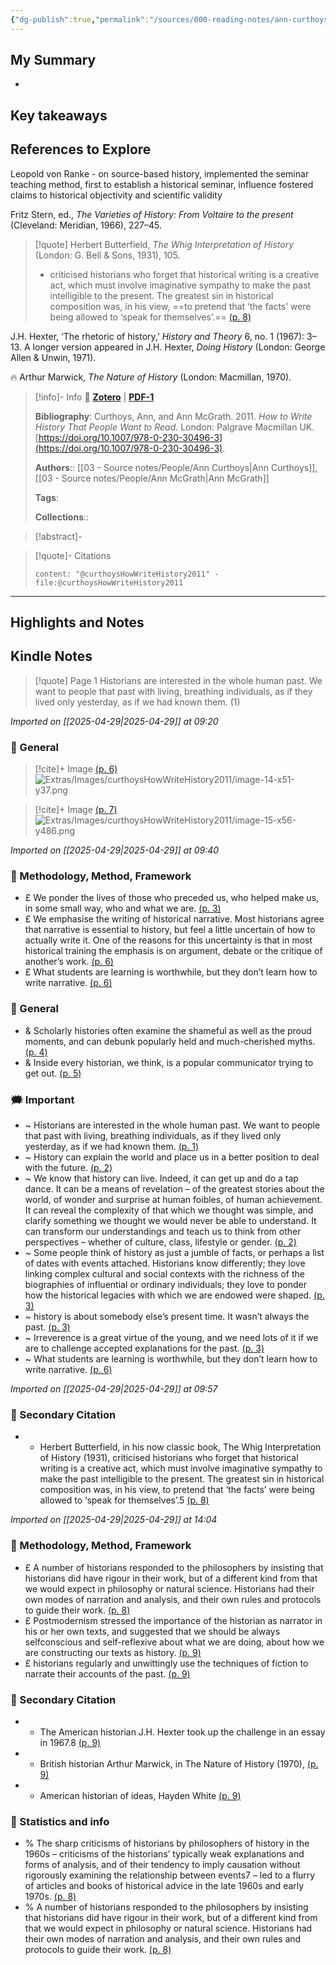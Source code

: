 ```yaml
---
{"dg-publish":true,"permalink":"/sources/000-reading-notes/ann-curthoys-ann-mc-grath-2011/","title":"How to Write History that People Want to Read","contentClasses":"literature-note","tags":["🤓"],"created":"2025-04-29T09:20:14.412+08:00","updated":"2025-04-29T14:06:11.063+08:00"}
---
```





## My Summary
- 

## Key takeaways

## References to Explore
Leopold von Ranke - on source-based history, implemented the seminar teaching method, first to establish a historical seminar, influence fostered claims to historical objectivity and scientific validity

Fritz Stern, ed., *The Varieties of History: From Voltaire to the present* (Cleveland: Meridian, 1966), 227–45.

> [!quote] Herbert Butterfield, *The Whig Interpretation of History* (London: G. Bell & Sons, 1931), 105. 
> - criticised historians who forget that historical writing is a creative act, which must involve imaginative sympathy to make the past intelligible to the present. The greatest sin in historical composition was, in his view, ==to pretend that ‘the facts’ were being allowed to ‘speak for themselves’.== [(p. 8)](zotero://open-pdf/library/items/JUA5ATX7?page=8&annotation=UY7VFFAE)

J.H. Hexter, ‘The rhetoric of history,’ *History and Theory* 6, no. 1 (1967): 3–13. A longer version appeared in J.H. Hexter, *Doing History* (London: George Allen & Unwin, 1971).

🔥 Arthur Marwick, *The Nature of History* (London: Macmillan, 1970). 





> [!info]- Info 🔗 [**Zotero**](zotero://select/library/items/CN8BLKE9) | [**PDF-1**](file:////Users/upb-csc-paula/Zotero/storage/JUA5ATX7/Curthoys%20and%20McGrath%20-%202011%20-%20How%20to%20Write%20History%20that%20People%20Want%20to%20Read.pdf)
>
>**Bibliography**: Curthoys, Ann, and Ann McGrath. 2011. _How to Write History That People Want to Read_. London: Palgrave Macmillan UK. [https://doi.org/10.1007/978-0-230-30496-3](https://doi.org/10.1007/978-0-230-30496-3).
> 
> **Authors**::  [[03 - Source notes/People/Ann Curthoys\|Ann Curthoys]],  [[03 - Source notes/People/Ann McGrath\|Ann McGrath]]
> 
> **Tags**: 
> 
> **Collections**:: 


> [!abstract]-
> 

> [!quote]- Citations
> 
> ```query
> content: "@curthoysHowWriteHistory2011" -file:@curthoysHowWriteHistory2011
> ```

___

## Highlights and Notes



## Kindle Notes


> [!quote] Page 1
> Historians are interested in the whole human past. We want to people that past with living, breathing individuals, as if they lived only yesterday, as if we had known them. (1)




*Imported on [[2025-04-29\|2025-04-29]] at 09:20*

### 💬 General


> [!cite]+ Image [(p. 6)](zotero://open-pdf/library/items/JUA5ATX7?page=6&annotation=RSJ8AZUJ)
> ![Extras/Images/curthoysHowWriteHistory2011/image-14-x51-y37.png](/img/user/Extras/Images/curthoysHowWriteHistory2011/image-14-x51-y37.png)


> [!cite]+ Image [(p. 7)](zotero://open-pdf/library/items/JUA5ATX7?page=7&annotation=8JHTHAZF)
> ![Extras/Images/curthoysHowWriteHistory2011/image-15-x56-y486.png](/img/user/Extras/Images/curthoysHowWriteHistory2011/image-15-x56-y486.png)


*Imported on [[2025-04-29\|2025-04-29]] at 09:40*

### 🧩 Methodology, Method, Framework

- £  We ponder the lives of those who preceded us, who helped make us, in some small way, who and what we are. [(p. 3)](zotero://open-pdf/library/items/JUA5ATX7?page=3&annotation=7ULXGF99)
- £  We emphasise the writing of historical narrative. Most historians agree that narrative is essential to history, but feel a little uncertain of how to actually write it. One of the reasons for this uncertainty is that in most historical training the emphasis is on argument, debate or the critique of another’s work. [(p. 6)](zotero://open-pdf/library/items/JUA5ATX7?page=6&annotation=2RBARJ2M)
- £  What students are learning is worthwhile, but they don’t learn how to write narrative. [(p. 6)](zotero://open-pdf/library/items/JUA5ATX7?page=6&annotation=LA49WEK3)

### 💬 General

- &  Scholarly histories often examine the shameful as well as the proud moments, and can debunk popularly held and much-cherished myths. [(p. 4)](zotero://open-pdf/library/items/JUA5ATX7?page=4&annotation=B7CVC42Q)
- &  Inside every historian, we think, is a popular communicator trying to get out. [(p. 5)](zotero://open-pdf/library/items/JUA5ATX7?page=5&annotation=6WUDQHU7)

### 🗯️ Important

- ~  Historians are interested in the whole human past. We want to people that past with living, breathing individuals, as if they lived only yesterday, as if we had known them. [(p. 1)](zotero://open-pdf/library/items/JUA5ATX7?page=1&annotation=EVE2RSJA)
- ~  History can explain the world and place us in a better position to deal with the future. [(p. 2)](zotero://open-pdf/library/items/JUA5ATX7?page=2&annotation=HBW5T27E)
- ~  We know that history can live. Indeed, it can get up and do a tap dance. It can be a means of revelation – of the greatest stories about the world, of wonder and surprise at human foibles, of human achievement. It can reveal the complexity of that which we thought was simple, and clarify something we thought we would never be able to understand. It can transform our understandings and teach us to think from other perspectives – whether of culture, class, lifestyle or gender. [(p. 2)](zotero://open-pdf/library/items/JUA5ATX7?page=2&annotation=GKYX6Y7G)
- ~  Some people think of history as just a jumble of facts, or perhaps a list of dates with events attached. Historians know differently; they love linking complex cultural and social contexts with the richness of the biographies of influential or ordinary individuals; they love to ponder how the historical legacies with which we are endowed were shaped. [(p. 3)](zotero://open-pdf/library/items/JUA5ATX7?page=3&annotation=MQG4HVHS)
- ~  history is about somebody else’s present time. It wasn’t always the past. [(p. 3)](zotero://open-pdf/library/items/JUA5ATX7?page=3&annotation=VZIKCU5E)
- ~  Irreverence is a great virtue of the young, and we need lots of it if we are to challenge accepted explanations for the past. [(p. 3)](zotero://open-pdf/library/items/JUA5ATX7?page=3&annotation=IFFSQAD3)
- ~  What students are learning is worthwhile, but they don’t learn how to write narrative. [(p. 6)](zotero://open-pdf/library/items/JUA5ATX7?page=6&annotation=IK53RG7Y)

*Imported on [[2025-04-29\|2025-04-29]] at 09:57*

### 📇 Secondary Citation

- +  Herbert Butterfield, in his now classic book, The Whig Interpretation of History (1931), criticised historians who forget that historical writing is a creative act, which must involve imaginative sympathy to make the past intelligible to the present. The greatest sin in historical composition was, in his view, to pretend that ‘the facts’ were being allowed to ‘speak for themselves’.5 [(p. 8)](zotero://open-pdf/library/items/JUA5ATX7?page=8&annotation=UY7VFFAE)

*Imported on [[2025-04-29\|2025-04-29]] at 14:04*

### 🧩 Methodology, Method, Framework

- £  A number of historians responded to the philosophers by insisting that historians did have rigour in their work, but of a different kind from that we would expect in philosophy or natural science. Historians had their own modes of narration and analysis, and their own rules and protocols to guide their work. [(p. 8)](zotero://open-pdf/library/items/JUA5ATX7?page=8&annotation=L9FBQKCF)
- £  Postmodernism stressed the importance of the historian as narrator in his or her own texts, and suggested that we should be always selfconscious and self-reflexive about what we are doing, about how we are constructing our texts as history. [(p. 9)](zotero://open-pdf/library/items/JUA5ATX7?page=9&annotation=CHPWP2JD)
- £  historians regularly and unwittingly use the techniques of fiction to narrate their accounts of the past. [(p. 9)](zotero://open-pdf/library/items/JUA5ATX7?page=9&annotation=EDD42J96)

### 📇 Secondary Citation

- +  The American historian J.H. Hexter took up the challenge in an essay in 1967.8 [(p. 9)](zotero://open-pdf/library/items/JUA5ATX7?page=9&annotation=LL42G6HG)
- +  British historian Arthur Marwick, in The Nature of History (1970), [(p. 9)](zotero://open-pdf/library/items/JUA5ATX7?page=9&annotation=6CN226TL)
- +  American historian of ideas, Hayden White [(p. 9)](zotero://open-pdf/library/items/JUA5ATX7?page=9&annotation=JH9SJCLJ)

### 📌 Statistics and info

- %  The sharp criticisms of historians by philosophers of history in the 1960s – criticisms of the historians’ typically weak explanations and forms of analysis, and of their tendency to imply causation without rigorously examining the relationship between events7 – led to a flurry of articles and books of historical advice in the late 1960s and early 1970s. [(p. 8)](zotero://open-pdf/library/items/JUA5ATX7?page=8&annotation=BZDUYFJV)
- %  A number of historians responded to the philosophers by insisting that historians did have rigour in their work, but of a different kind from that we would expect in philosophy or natural science. Historians had their own modes of narration and analysis, and their own rules and protocols to guide their work. [(p. 8)](zotero://open-pdf/library/items/JUA5ATX7?page=8&annotation=65XL5W38)





